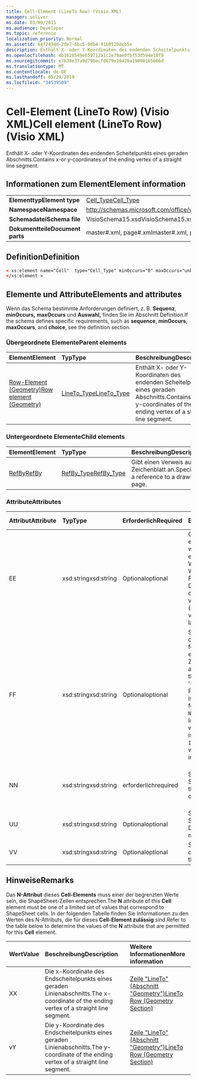 ```yaml
---
title: Cell-Element (LineTo Row) (Visio XML)
manager: soliver
ms.date: 03/09/2015
ms.audience: Developer
ms.topic: reference
localization_priority: Normal
ms.assetid: 64f2494d-2de7-6bc5-0db4-91b952bdcb5e
description: Enthält X- oder Y-Koordinaten des endenden Scheitelpunkts eines geraden Abschnitts.
ms.openlocfilehash: 4b1628549e659712a1c2e79ae0fbf53d594e18f9
ms.sourcegitcommit: e7b38e37a9d79becfd679e10420a19890165606d
ms.translationtype: MT
ms.contentlocale: de-DE
ms.lasthandoff: 05/29/2019
ms.locfileid: "34539509"
---
```

# <a name="cell-element-lineto-row-visio-xml"></a><span data-ttu-id="dd40b-103">Cell-Element (LineTo Row) (Visio XML)</span><span class="sxs-lookup"><span data-stu-id="dd40b-103">Cell element (LineTo Row) (Visio XML)</span></span>

<span data-ttu-id="dd40b-104">Enthält X- oder Y-Koordinaten des endenden Scheitelpunkts eines geraden Abschnitts.</span><span class="sxs-lookup"><span data-stu-id="dd40b-104">Contains x-or y-coordinates of the ending vertex of a straight line segment.</span></span>
  
## <a name="element-information"></a><span data-ttu-id="dd40b-105">Informationen zum Element</span><span class="sxs-lookup"><span data-stu-id="dd40b-105">Element information</span></span>

|||
|:-----|:-----|
|<span data-ttu-id="dd40b-106">**Elementtyp**</span><span class="sxs-lookup"><span data-stu-id="dd40b-106">**Element type**</span></span> <br/> |[<span data-ttu-id="dd40b-107">Cell_Type</span><span class="sxs-lookup"><span data-stu-id="dd40b-107">Cell_Type</span></span>](cell_type-complextypevisio-xml.md) <br/> |
|<span data-ttu-id="dd40b-108">**Namespace**</span><span class="sxs-lookup"><span data-stu-id="dd40b-108">**Namespace**</span></span> <br/> |http://schemas.microsoft.com/office/visio/2012/main  <br/> |
|<span data-ttu-id="dd40b-109">**Schemadatei**</span><span class="sxs-lookup"><span data-stu-id="dd40b-109">**Schema file**</span></span> <br/> |<span data-ttu-id="dd40b-110">VisioSchema15.xsd</span><span class="sxs-lookup"><span data-stu-id="dd40b-110">VisioSchema15.xsd</span></span>  <br/> |
|<span data-ttu-id="dd40b-111">**Dokumentteile**</span><span class="sxs-lookup"><span data-stu-id="dd40b-111">**Document parts**</span></span> <br/> |<span data-ttu-id="dd40b-112">master#.xml, page#.xml</span><span class="sxs-lookup"><span data-stu-id="dd40b-112">master#.xml, page#.xml</span></span>  <br/> |
   
## <a name="definition"></a><span data-ttu-id="dd40b-113">Definition</span><span class="sxs-lookup"><span data-stu-id="dd40b-113">Definition</span></span>

```XML
< xs:element name="Cell"  type="Cell_Type" minOccurs="0" maxOccurs="unbounded" >
</xs:element >
```

## <a name="elements-and-attributes"></a><span data-ttu-id="dd40b-114">Elemente und Attribute</span><span class="sxs-lookup"><span data-stu-id="dd40b-114">Elements and attributes</span></span>

<span data-ttu-id="dd40b-115">Wenn das Schema bestimmte Anforderungen definiert, z. B. **Sequenz**, **minOccurs,** **maxOccurs** und **Auswahl,** finden Sie im Abschnitt Definition.</span><span class="sxs-lookup"><span data-stu-id="dd40b-115">If the schema defines specific requirements, such as **sequence**, **minOccurs**, **maxOccurs**, and **choice**, see the definition section.</span></span> 
  
### <a name="parent-elements"></a><span data-ttu-id="dd40b-116">Übergeordnete Elemente</span><span class="sxs-lookup"><span data-stu-id="dd40b-116">Parent elements</span></span>

|<span data-ttu-id="dd40b-117">**Element**</span><span class="sxs-lookup"><span data-stu-id="dd40b-117">**Element**</span></span>|<span data-ttu-id="dd40b-118">**Typ**</span><span class="sxs-lookup"><span data-stu-id="dd40b-118">**Type**</span></span>|<span data-ttu-id="dd40b-119">**Beschreibung**</span><span class="sxs-lookup"><span data-stu-id="dd40b-119">**Description**</span></span>|
|:-----|:-----|:-----|
|[<span data-ttu-id="dd40b-120">Row-Element (Geometry)</span><span class="sxs-lookup"><span data-stu-id="dd40b-120">Row element (Geometry)</span></span>](row-element-geometry-sectionvisio-xml.md) <br/> |[<span data-ttu-id="dd40b-121">LineTo_Type</span><span class="sxs-lookup"><span data-stu-id="dd40b-121">LineTo_Type</span></span>](lineto_type-complextypevisio-xml.md) <br/> |<span data-ttu-id="dd40b-122">Enthält X- oder Y-Koordinaten des endenden Scheitelpunkts eines geraden Abschnitts.</span><span class="sxs-lookup"><span data-stu-id="dd40b-122">Contains x-or y-coordinates of the ending vertex of a straight line segment.</span></span>  <br/> |
   
### <a name="child-elements"></a><span data-ttu-id="dd40b-123">Untergeordnete Elemente</span><span class="sxs-lookup"><span data-stu-id="dd40b-123">Child elements</span></span>

|<span data-ttu-id="dd40b-124">**Element**</span><span class="sxs-lookup"><span data-stu-id="dd40b-124">**Element**</span></span>|<span data-ttu-id="dd40b-125">**Typ**</span><span class="sxs-lookup"><span data-stu-id="dd40b-125">**Type**</span></span>|<span data-ttu-id="dd40b-126">**Beschreibung**</span><span class="sxs-lookup"><span data-stu-id="dd40b-126">**Description**</span></span>|
|:-----|:-----|:-----|
|[<span data-ttu-id="dd40b-127">RefBy</span><span class="sxs-lookup"><span data-stu-id="dd40b-127">RefBy</span></span>](refby-element-cell_type-complextypevisio-xml.md) <br/> |[<span data-ttu-id="dd40b-128">RefBy_Type</span><span class="sxs-lookup"><span data-stu-id="dd40b-128">RefBy_Type</span></span>](refby_type-complextypevisio-xml.md) <br/> |<span data-ttu-id="dd40b-129">Gibt einen Verweis auf ein Zeichenblatt an.</span><span class="sxs-lookup"><span data-stu-id="dd40b-129">Specifies a reference to a drawing page.</span></span>  <br/> |
   
### <a name="attributes"></a><span data-ttu-id="dd40b-130">Attribute</span><span class="sxs-lookup"><span data-stu-id="dd40b-130">Attributes</span></span>

|<span data-ttu-id="dd40b-131">**Attribut**</span><span class="sxs-lookup"><span data-stu-id="dd40b-131">**Attribute**</span></span>|<span data-ttu-id="dd40b-132">**Typ**</span><span class="sxs-lookup"><span data-stu-id="dd40b-132">**Type**</span></span>|<span data-ttu-id="dd40b-133">**Erforderlich**</span><span class="sxs-lookup"><span data-stu-id="dd40b-133">**Required**</span></span>|<span data-ttu-id="dd40b-134">**Beschreibung**</span><span class="sxs-lookup"><span data-stu-id="dd40b-134">**Description**</span></span>|<span data-ttu-id="dd40b-135">**Mögliche Werte**</span><span class="sxs-lookup"><span data-stu-id="dd40b-135">**Possible values**</span></span>|
|:-----|:-----|:-----|:-----|:-----|
|<span data-ttu-id="dd40b-136">E</span><span class="sxs-lookup"><span data-stu-id="dd40b-136">E</span></span>  <br/> |<span data-ttu-id="dd40b-137">xsd:string</span><span class="sxs-lookup"><span data-stu-id="dd40b-137">xsd:string</span></span>  <br/> |<span data-ttu-id="dd40b-138">Optional</span><span class="sxs-lookup"><span data-stu-id="dd40b-138">optional</span></span>  <br/> |<span data-ttu-id="dd40b-139">Gibt an, dass die Formel zu einem Fehler ausgewertet wird.</span><span class="sxs-lookup"><span data-stu-id="dd40b-139">Indicates that the formula evaluates to an error.</span></span> <span data-ttu-id="dd40b-140">Der Wert von **E** ist der aktuelle Wert (eine Fehlermeldungszeichenfolge); Der Wert  des V-Attributs ist der letzte gültige Wert.</span><span class="sxs-lookup"><span data-stu-id="dd40b-140">The value of **E** is the current value (an error message string); the value of the **V** attribute is the last valid value.</span></span>  <br/> |<span data-ttu-id="dd40b-141">Eine Fehlermeldungszeichenfolge.</span><span class="sxs-lookup"><span data-stu-id="dd40b-141">An error message string.</span></span>  <br/> |
|<span data-ttu-id="dd40b-142">F</span><span class="sxs-lookup"><span data-stu-id="dd40b-142">F</span></span>  <br/> |<span data-ttu-id="dd40b-143">xsd:string</span><span class="sxs-lookup"><span data-stu-id="dd40b-143">xsd:string</span></span>  <br/> |<span data-ttu-id="dd40b-144">Optional</span><span class="sxs-lookup"><span data-stu-id="dd40b-144">optional</span></span>  <br/> | <span data-ttu-id="dd40b-145">Stellt die Formel des Elements dar.</span><span class="sxs-lookup"><span data-stu-id="dd40b-145">Represents the element's formula.</span></span> <span data-ttu-id="dd40b-146">Dieses Attribut kann eine der folgenden Zeichenfolgen enthalten:</span><span class="sxs-lookup"><span data-stu-id="dd40b-146">This attribute can contain one of the following strings:</span></span>  <br/>  <span data-ttu-id="dd40b-147">'(einige Formel)' wenn die Formel lokal vorhanden ist</span><span class="sxs-lookup"><span data-stu-id="dd40b-147">'(some formula)' if the formula exists locally</span></span>  <br/>  <span data-ttu-id="dd40b-148">`No Formula` wenn die Formel lokal gelöscht oder blockiert wird</span><span class="sxs-lookup"><span data-stu-id="dd40b-148">`No Formula` if the formula is locally deleted or blocked</span></span>  <br/>  <span data-ttu-id="dd40b-149">`Inh` wenn die Formel geerbt wird.</span><span class="sxs-lookup"><span data-stu-id="dd40b-149">`Inh` if the formula is inherited.</span></span>  <br/> |<span data-ttu-id="dd40b-150">Eine Formel.</span><span class="sxs-lookup"><span data-stu-id="dd40b-150">A formula.</span></span>  <br/> |
|<span data-ttu-id="dd40b-151">N</span><span class="sxs-lookup"><span data-stu-id="dd40b-151">N</span></span>  <br/> |<span data-ttu-id="dd40b-152">xsd:string</span><span class="sxs-lookup"><span data-stu-id="dd40b-152">xsd:string</span></span>  <br/> |<span data-ttu-id="dd40b-153">erforderlich</span><span class="sxs-lookup"><span data-stu-id="dd40b-153">required</span></span>  <br/> |<span data-ttu-id="dd40b-154">Stellt den Namen der Zelle ShapeSheet dar.</span><span class="sxs-lookup"><span data-stu-id="dd40b-154">Represents the name of the ShapeSheet cell.</span></span>  <br/> |<span data-ttu-id="dd40b-155">Der Name der Zelle ShapeSheet.</span><span class="sxs-lookup"><span data-stu-id="dd40b-155">The name of the ShapeSheet cell.</span></span>  <br/> <span data-ttu-id="dd40b-156">Weitere Informationen finden Sie im Abschnitt "Hinweise".</span><span class="sxs-lookup"><span data-stu-id="dd40b-156">See the Remarks section below.</span></span>  <br/> |
|<span data-ttu-id="dd40b-157">U</span><span class="sxs-lookup"><span data-stu-id="dd40b-157">U</span></span>  <br/> |<span data-ttu-id="dd40b-158">xsd:string</span><span class="sxs-lookup"><span data-stu-id="dd40b-158">xsd:string</span></span>  <br/> |<span data-ttu-id="dd40b-159">Optional</span><span class="sxs-lookup"><span data-stu-id="dd40b-159">optional</span></span>  <br/> |<span data-ttu-id="dd40b-160">Stellt eine Maßeinheit dar Die Standardeinstellung ist DL.</span><span class="sxs-lookup"><span data-stu-id="dd40b-160">Represents a unit of measure The default is DL.</span></span>  <br/> |<span data-ttu-id="dd40b-161">Die Einheiten der Zelle.</span><span class="sxs-lookup"><span data-stu-id="dd40b-161">The units of the cell.</span></span>  <br/> |
|<span data-ttu-id="dd40b-162">V</span><span class="sxs-lookup"><span data-stu-id="dd40b-162">V</span></span>  <br/> |<span data-ttu-id="dd40b-163">xsd:string</span><span class="sxs-lookup"><span data-stu-id="dd40b-163">xsd:string</span></span>  <br/> |<span data-ttu-id="dd40b-164">Optional</span><span class="sxs-lookup"><span data-stu-id="dd40b-164">optional</span></span>  <br/> |<span data-ttu-id="dd40b-165">Stellt den Wert der Zelle dar.</span><span class="sxs-lookup"><span data-stu-id="dd40b-165">Represents the value of the cell.</span></span>  <br/> |<span data-ttu-id="dd40b-166">Der Wert der Zelle ShapeSheet.</span><span class="sxs-lookup"><span data-stu-id="dd40b-166">The value of the ShapeSheet cell.</span></span>  <br/> |
   
## <a name="remarks"></a><span data-ttu-id="dd40b-167">Hinweise</span><span class="sxs-lookup"><span data-stu-id="dd40b-167">Remarks</span></span>

<span data-ttu-id="dd40b-168">Das **N-Attribut** dieses **Cell-Elements** muss einer der begrenzten Werte sein, die ShapeSheet-Zellen entsprechen.</span><span class="sxs-lookup"><span data-stu-id="dd40b-168">The **N** attribute of this **Cell** element must be one of a limited set of values that correspond to ShapeSheet cells.</span></span> <span data-ttu-id="dd40b-169">In der folgenden Tabelle finden Sie  Informationen zu den Werten des N-Attributs, die für dieses **Cell-Element zulässig** sind.</span><span class="sxs-lookup"><span data-stu-id="dd40b-169">Refer to the table below to determine the values of the **N** attribute that are permitted for this **Cell** element.</span></span> 
  
|<span data-ttu-id="dd40b-170">**Wert**</span><span class="sxs-lookup"><span data-stu-id="dd40b-170">**Value**</span></span>|<span data-ttu-id="dd40b-171">**Beschreibung**</span><span class="sxs-lookup"><span data-stu-id="dd40b-171">**Description**</span></span>|<span data-ttu-id="dd40b-172">**Weitere Informationen**</span><span class="sxs-lookup"><span data-stu-id="dd40b-172">**More information**</span></span>|
|:-----|:-----|:-----|
|<span data-ttu-id="dd40b-173">X</span><span class="sxs-lookup"><span data-stu-id="dd40b-173">X</span></span>  <br/> |<span data-ttu-id="dd40b-174">Die x-Koordinate des Endscheitelpunkts eines geraden Linienabschnitts.</span><span class="sxs-lookup"><span data-stu-id="dd40b-174">The x-coordinate of the ending vertex of a straight line segment.</span></span>  <br/> |[<span data-ttu-id="dd40b-175">Zeile "LineTo" (Abschnitt "Geometry")</span><span class="sxs-lookup"><span data-stu-id="dd40b-175">LineTo Row (Geometry Section)</span></span>](lineto-row-geometry-section.md) <br/> |
|<span data-ttu-id="dd40b-176">v</span><span class="sxs-lookup"><span data-stu-id="dd40b-176">Y</span></span>  <br/> |<span data-ttu-id="dd40b-177">Die y-Koordinate des Endscheitelpunkts eines geraden Linienabschnitts.</span><span class="sxs-lookup"><span data-stu-id="dd40b-177">The y-coordinate of the ending vertex of a straight line segment.</span></span>  <br/> |[<span data-ttu-id="dd40b-178">Zeile "LineTo" (Abschnitt "Geometry")</span><span class="sxs-lookup"><span data-stu-id="dd40b-178">LineTo Row (Geometry Section)</span></span>](lineto-row-geometry-section.md) <br/> |
   


